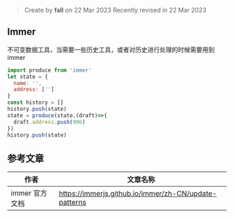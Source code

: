 > Create by **fall** on 22 Mar 2023
> Recently revised in 22 Mar 2023

## Immer

不可变数据工具，当需要一些历史工具，或者对历史进行处理的时候需要用到 immer

```js
import produce from 'immer'
let state = {
  name: '',
  address: ['']
}
const history = []
history.push(state)
state = produce(state,(draft)=>{
  draft.address.push(996)
})
history.push(state)
```





## 参考文章

| 作者           | 文章名称                                              |
| -------------- | ----------------------------------------------------- |
| immer 官方文档 | https://immerjs.github.io/immer/zh-CN/update-patterns |

